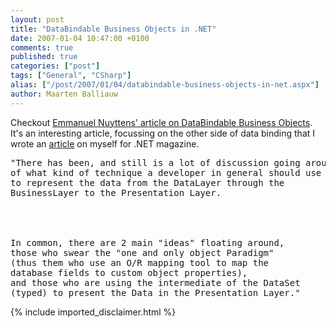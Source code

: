 ```yaml
---
layout: post
title: "DataBindable Business Objects in .NET"
date: 2007-01-04 10:47:00 +0100
comments: true
published: true
categories: ["post"]
tags: ["General", "CSharp"]
alias: ["/post/2007/01/04/databindable-business-objects-in-net.aspx"]
author: Maarten Balliauw
---
```

<p>Checkout <a href="http://www.codeproject.com/cs/database/CustomBindableObject.asp" mce_href="http://www.codeproject.com/cs/database/CustomBindableObject.asp">Emmanuel Nuyttens' article on DataBindable Business Objects</a>. It's an interesting article, focussing on the other side of data binding that I wrote an <a href="http://www.balliauw.be/maarten/blog/26,article-in-net-magazine.htm" mce_href="http://www.balliauw.be/maarten/blog/26,article-in-net-magazine.htm">article</a> on myself for .NET magazine.</p><pre>"There has been, and still is a lot of discussion going around<br>of what kind of technique a developer in general should use<br>to represent the data from the DataLayer through the<br>BusinessLayer to the Presentation Layer.<br><br><br><br><br>In common, there are 2 main "ideas" floating around,<br>those who swear the "one and only object Paradigm"<br>(thus them who use an O/R mapping tool to map the<br>database fields to custom object properties),<br>and those who are using the intermediate of the DataSet<br>(typed) to present the Data in the Presentation Layer."</pre>
{% include imported_disclaimer.html %}
